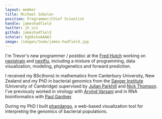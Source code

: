 ```yaml
---
layout: member
title: Michael Sobolev
position: Programmer/Chief Scientist
handle: jameshadfield
twitter: jh_viz
github: jameshadfield
scholar: bgbbikoAAAAJ
image: /images/team/james-hadfield.jpg
---
```


I'm Trevor's new programmer / postdoc at the [Fred Hutch](http://www.fredhutch.org/) working on [nextstrain](http://nextstrain.org) and [nextflu](http://nextflu.org), including a mixture of programming, data visualization, modeling, phylogenetics and forward prediction.

I received my BSc(hons) in mathematics from Canterbury University, New Zealand and my PhD in bacterial genomics from the [Sanger Institute](http://www.sanger.ac.uk/) (University of Cambridge) supervised by [Julian Parkhill](http://www.sanger.ac.uk/people/directory/parkhill-julian) and [Nick Thomson](http://www.sanger.ac.uk/people/directory/thomson-nicholas-robert). I've previously worked in virology with [Arvind Varsani](https://biodesign.asu.edu/arvind-varsani) and in RNA bioinformatics with [Paul Gardner](http://www.biol.canterbury.ac.nz/people/gardner.shtml).

During my PhD I built [phandango](https://github.com/jameshadfield/phandango), a web-based visualization tool for interpreting the genomics of bacterial populations.
